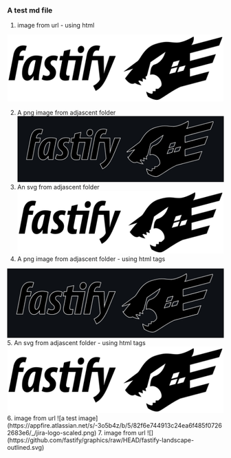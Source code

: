 
### A test md file

1. image from url - using html
<div align="center"> <a href="https://fastify.io/">
    <img
      src="https://github.com/fastify/graphics/raw/HEAD/fastify-landscape-outlined.svg"
      width="650"
      height="auto"
    />
  </a>
</div>

2. A png image from adjascent folder
![test image](./images/sc.png)
3. An svg from adjascent folder
![image info](./images/img.svg)
4. A png image from adjascent folder - using html tags
<img src="./images/sc.png" alt="My Image1">
5. An svg from adjascent folder - using html tags
<img src="./images/img.svg" alt="My Image2">
6. image from url
![a test image](https://appfire.atlassian.net/s/-3o5b4z/b/5/82f6e744913c24ea6f485f07262683e6/_/jira-logo-scaled.png)
7. image from url
![](https://github.com/fastify/graphics/raw/HEAD/fastify-landscape-outlined.svg)
